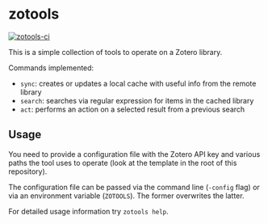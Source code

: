 # zotools

[![zotools-ci](https://github.com/acidghost/zotools/actions/workflows/ci.yml/badge.svg)](https://github.com/acidghost/zotools/actions/workflows/ci.yml)

This is a simple collection of tools to operate on a Zotero library.

Commands implemented:
- `sync`: creates or updates a local cache with useful info from the remote library
- `search`: searches via regular expression for items in the cached library
- `act`: performs an action on a selected result from a previous search

## Usage

You need to provide a configuration file with the Zotero API key and various
paths the tool uses to operate (look at the template in the root of this
repository).

The configuration file can be passed via the command line (`-config` flag) or
via an environment variable (`ZOTOOLS`). The former overwrites the latter.

For detailed usage information try `zotools help`.
